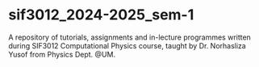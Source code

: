 # sif3012_2024-2025_sem-1
A repository of tutorials, assignments and in-lecture programmes written during SIF3012 Computational Physics course, taught by Dr. Norhasliza Yusof from Physics Dept. @UM.
